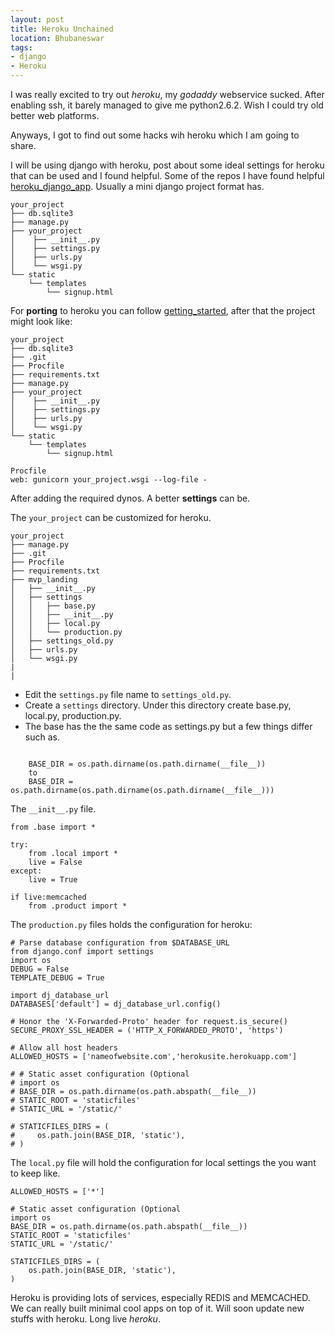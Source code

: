 ```yaml
---
layout: post
title: Heroku Unchained
location: Bhubaneswar
tags:
- django
- Heroku
---
```


I was really excited to try out *heroku*, my *godaddy* webservice sucked. After enabling ssh, it barely managed to give me python2.6.2. Wish I could try old better web platforms.


Anyways, I got to find out some hacks wih heroku which I am going to share.

I will be using django with heroku, post about some ideal settings for heroku that can be used and I found helpful.
Some of the repos I have found helpful [heroku_django_app](https://github.com/heroku/heroku-django-template).
Usually a mini django project format has.
<!--excerpt-->

    your_project
    ├── db.sqlite3
    ├── manage.py
    ├── your_project
    │    ├── __init__.py
    │    ├── settings.py
    │    ├── urls.py
    │    └── wsgi.py
    └── static
        └── templates
            └── signup.html

For **porting** to heroku you can follow [getting_started](https://devcenter.heroku.com/articles/getting-started-with-django), after that the project might look like:

    your_project
    ├── db.sqlite3
    ├── .git
    ├── Procfile
    ├── requirements.txt
    ├── manage.py
    ├── your_project
    │    ├── __init__.py
    │    ├── settings.py
    │    ├── urls.py
    │    └── wsgi.py
    └── static
        └── templates
            └── signup.html

    Procfile
    web: gunicorn your_project.wsgi --log-file -

After adding the required dynos.
A better **settings** can be.

The ``your_project`` can be customized for heroku.

    your_project
    ├── manage.py
    ├── .git
    ├── Procfile
    ├── requirements.txt
    ├── mvp_landing
    │   ├── __init__.py
    │   ├── settings
    │   │   ├── base.py
    │   │   ├── __init__.py
    │   │   ├── local.py
    │   │   └── production.py
    │   ├── settings_old.py
    │   ├── urls.py
    │   └── wsgi.py
    |
    |

* Edit the ``settings.py`` file name to ``settings_old.py``.
* Create a ``settings`` directory. Under this directory create base.py, local.py, production.py.
* The base has the the same code as settings.py but a few things differ such as.

```
    
    BASE_DIR = os.path.dirname(os.path.dirname(__file__))
    to 
    BASE_DIR = os.path.dirname(os.path.dirname(os.path.dirname(__file__)))

```

The ``__init__.py`` file.

    from .base import *

    try:
        from .local import *
        live = False
    except:
        live = True

    if live:memcached
        from .product import *

The ``production.py`` files holds the configuration for heroku:

    # Parse database configuration from $DATABASE_URL
    from django.conf import settings
    import os
    DEBUG = False
    TEMPLATE_DEBUG = True

    import dj_database_url
    DATABASES['default'] = dj_database_url.config()

    # Honor the 'X-Forwarded-Proto' header for request.is_secure()
    SECURE_PROXY_SSL_HEADER = ('HTTP_X_FORWARDED_PROTO', 'https')

    # Allow all host headers
    ALLOWED_HOSTS = ['nameofwebsite.com','herokusite.herokuapp.com']

    # # Static asset configuration (Optional
    # import os
    # BASE_DIR = os.path.dirname(os.path.abspath(__file__))
    # STATIC_ROOT = 'staticfiles'
    # STATIC_URL = '/static/'

    # STATICFILES_DIRS = (
    #     os.path.join(BASE_DIR, 'static'),
    # )

The ``local.py`` file will hold the configuration for local settings the you want to keep like.

    ALLOWED_HOSTS = ['*']

    # Static asset configuration (Optional
    import os
    BASE_DIR = os.path.dirname(os.path.abspath(__file__))
    STATIC_ROOT = 'staticfiles'
    STATIC_URL = '/static/'

    STATICFILES_DIRS = (
        os.path.join(BASE_DIR, 'static'),
    )

Heroku is providing lots of services, especially REDIS and MEMCACHED. We can really built minimal cool apps on top of it.
Will soon update new stuffs with heroku. Long live *heroku*.